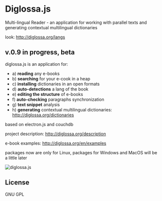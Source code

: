 # Diglossa.js

Multi-lingual Reader - an application for working with parallel texts and generating contextual multilingual dictionaries

look: http://diglossa.org/langs

## v.0.9 in progress, beta

diglossa.js is an application for:

- a) **reading** any e-books
- b) **searching** for your e-cook in a heap
- c) **installing** dictionaries in an open formats
- d) **auto-detections** a lang of the book
- e) **editing the structure** of e-books
- f) **auto-checking** paragraphs synchronization
- g) **text snippet** analysis
- h) **generating** contextual multilingual dictionaries: http://diglossa.org/dictionaries

based on electron.js and couchdb

project description: http://diglossa.org/description

e-book examples: http://diglossa.org/en/examples

packages now are only for Linux, packages for Windows and MacOS will be a little later

![diglossa.js](https://github.com/mbykov/diglossa.js/blob/master/resources/dgl-screenshot.png?raw=true "Diglossa.js")


## License

  GNU GPL
